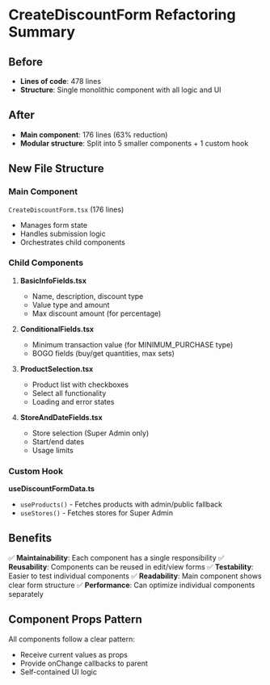 # CreateDiscountForm Refactoring Summary

## Before

- **Lines of code**: 478 lines
- **Structure**: Single monolithic component with all logic and UI

## After

- **Main component**: 176 lines (63% reduction)
- **Modular structure**: Split into 5 smaller components + 1 custom hook

## New File Structure

### Main Component

`CreateDiscountForm.tsx` (176 lines)

- Manages form state
- Handles submission logic
- Orchestrates child components

### Child Components

1. **BasicInfoFields.tsx**
   - Name, description, discount type
   - Value type and amount
   - Max discount amount (for percentage)

2. **ConditionalFields.tsx**
   - Minimum transaction value (for MINIMUM_PURCHASE type)
   - BOGO fields (buy/get quantities, max sets)

3. **ProductSelection.tsx**
   - Product list with checkboxes
   - Select all functionality
   - Loading and error states

4. **StoreAndDateFields.tsx**
   - Store selection (Super Admin only)
   - Start/end dates
   - Usage limits

### Custom Hook

**useDiscountFormData.ts**

- `useProducts()` - Fetches products with admin/public fallback
- `useStores()` - Fetches stores for Super Admin

## Benefits

✅ **Maintainability**: Each component has a single responsibility
✅ **Reusability**: Components can be reused in edit/view forms
✅ **Testability**: Easier to test individual components
✅ **Readability**: Main component shows clear form structure
✅ **Performance**: Can optimize individual components separately

## Component Props Pattern

All components follow a clear pattern:

- Receive current values as props
- Provide onChange callbacks to parent
- Self-contained UI logic
